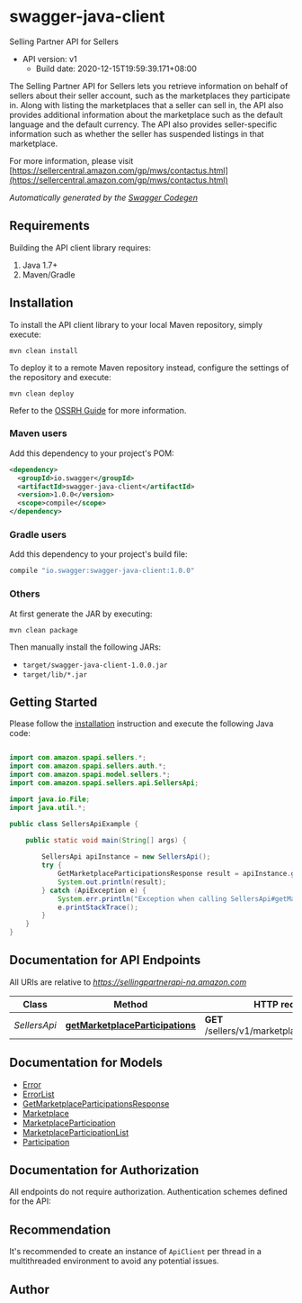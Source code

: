 # swagger-java-client

Selling Partner API for Sellers
- API version: v1
  - Build date: 2020-12-15T19:59:39.171+08:00

The Selling Partner API for Sellers lets you retrieve information on behalf of sellers about their seller account, such as the marketplaces they participate in. Along with listing the marketplaces that a seller can sell in, the API also provides additional information about the marketplace such as the default language and the default currency. The API also provides seller-specific information such as whether the seller has suspended listings in that marketplace.

  For more information, please visit [https://sellercentral.amazon.com/gp/mws/contactus.html](https://sellercentral.amazon.com/gp/mws/contactus.html)

*Automatically generated by the [Swagger Codegen](https://github.com/swagger-api/swagger-codegen)*


## Requirements

Building the API client library requires:
1. Java 1.7+
2. Maven/Gradle

## Installation

To install the API client library to your local Maven repository, simply execute:

```shell
mvn clean install
```

To deploy it to a remote Maven repository instead, configure the settings of the repository and execute:

```shell
mvn clean deploy
```

Refer to the [OSSRH Guide](http://central.sonatype.org/pages/ossrh-guide.html) for more information.

### Maven users

Add this dependency to your project's POM:

```xml
<dependency>
  <groupId>io.swagger</groupId>
  <artifactId>swagger-java-client</artifactId>
  <version>1.0.0</version>
  <scope>compile</scope>
</dependency>
```

### Gradle users

Add this dependency to your project's build file:

```groovy
compile "io.swagger:swagger-java-client:1.0.0"
```

### Others

At first generate the JAR by executing:

```shell
mvn clean package
```

Then manually install the following JARs:

* `target/swagger-java-client-1.0.0.jar`
* `target/lib/*.jar`

## Getting Started

Please follow the [installation](#installation) instruction and execute the following Java code:

```java

import com.amazon.spapi.sellers.*;
import com.amazon.spapi.sellers.auth.*;
import com.amazon.spapi.model.sellers.*;
import com.amazon.spapi.sellers.api.SellersApi;

import java.io.File;
import java.util.*;

public class SellersApiExample {

    public static void main(String[] args) {
        
        SellersApi apiInstance = new SellersApi();
        try {
            GetMarketplaceParticipationsResponse result = apiInstance.getMarketplaceParticipations();
            System.out.println(result);
        } catch (ApiException e) {
            System.err.println("Exception when calling SellersApi#getMarketplaceParticipations");
            e.printStackTrace();
        }
    }
}

```

## Documentation for API Endpoints

All URIs are relative to *https://sellingpartnerapi-na.amazon.com*

Class | Method | HTTP request | Description
------------ | ------------- | ------------- | -------------
*SellersApi* | [**getMarketplaceParticipations**](SellersApi.md#getMarketplaceParticipations) | **GET** /sellers/v1/marketplaceParticipations | 


## Documentation for Models

 - [Error](../Error.md)
 - [ErrorList](../ErrorList.md)
 - [GetMarketplaceParticipationsResponse](GetMarketplaceParticipationsResponse.md)
 - [Marketplace](Marketplace.md)
 - [MarketplaceParticipation](MarketplaceParticipation.md)
 - [MarketplaceParticipationList](MarketplaceParticipationList.md)
 - [Participation](Participation.md)


## Documentation for Authorization

All endpoints do not require authorization.
Authentication schemes defined for the API:

## Recommendation

It's recommended to create an instance of `ApiClient` per thread in a multithreaded environment to avoid any potential issues.

## Author



